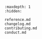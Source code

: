 ```{include} ../README.md
```

```{toctree}
:maxdepth: 1
:hidden:

reference.md
changelog.md
contributing.md
conduct.md
```